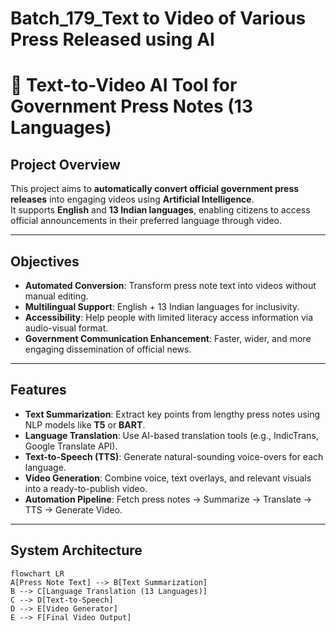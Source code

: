 # Batch_179_Text to Video of Various Press Released using AI
# 📰 Text-to-Video AI Tool for Government Press Notes (13 Languages)

##  Project Overview
This project aims to **automatically convert official government press releases** into engaging videos using **Artificial Intelligence**.  
It supports **English** and **13 Indian languages**, enabling citizens to access official announcements in their preferred language through video.

---

## Objectives
- **Automated Conversion**: Transform press note text into videos without manual editing.
- **Multilingual Support**: English + 13 Indian languages for inclusivity.
- **Accessibility**: Help people with limited literacy access information via audio-visual format.
- **Government Communication Enhancement**: Faster, wider, and more engaging dissemination of official news.

---

##  Features
- **Text Summarization**: Extract key points from lengthy press notes using NLP models like **T5** or **BART**.
- **Language Translation**: Use AI-based translation tools (e.g., IndicTrans, Google Translate API).
- **Text-to-Speech (TTS)**: Generate natural-sounding voice-overs for each language.
- **Video Generation**: Combine voice, text overlays, and relevant visuals into a ready-to-publish video.
- **Automation Pipeline**: Fetch press notes → Summarize → Translate → TTS → Generate Video.

---

## System Architecture
```mermaid
flowchart LR
A[Press Note Text] --> B[Text Summarization]
B --> C[Language Translation (13 Languages)]
C --> D[Text-to-Speech]
D --> E[Video Generator]
E --> F[Final Video Output]

